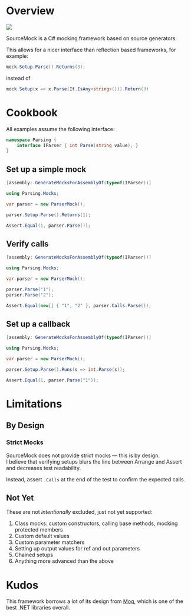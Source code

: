 # Overview

<a href="https://www.nuget.org/packages/SourceMock/">![](https://img.shields.io/nuget/v/SourceMock?style=for-the-badge)</a>

SourceMock is a C# mocking framework based on source generators.  

This allows for a nicer interface than reflection based frameworks, for example:
```csharp
mock.Setup.Parse().Returns(3);
```
instead of
```csharp
mock.Setup(x => x.Parse(It.IsAny<string>())).Return(3)
```

# Cookbook

All examples assume the following interface:
```csharp
namespace Parsing {
    interface IParser { int Parse(string value); }
}
```

## Set up a simple mock

```csharp
[assembly: GenerateMocksForAssemblyOf(typeof(IParser))]

using Parsing.Mocks;

var parser = new ParserMock();

parser.Setup.Parse().Returns(1);

Assert.Equal(1, parser.Parse());
```

## Verify calls

```csharp
[assembly: GenerateMocksForAssemblyOf(typeof(IParser))]

using Parsing.Mocks;

var parser = new ParserMock();

parser.Parse("1");
parser.Parse("2");

Assert.Equal(new[] { "1", "2" }, parser.Calls.Parse());
```

## Set up a callback

```csharp
[assembly: GenerateMocksForAssemblyOf(typeof(IParser))]

using Parsing.Mocks;

var parser = new ParserMock();

parser.Setup.Parse().Runs(s => int.Parse(s));

Assert.Equal(1, parser.Parse("1"));
```

# Limitations

## By Design

### Strict Mocks

SourceMock does not provide strict mocks — this is by design.  
I believe that verifying setups blurs the line between Arrange and Assert and decreases test readability. 

Instead, assert `.Calls` at the end of the test to confirm the expected calls.

## Not Yet

These are not _intentionally_ excluded, just not yet supported:
1. Class mocks: custom constructors, calling base methods, mocking protected members
2. Custom default values
3. Custom parameter matchers
4. Setting up output values for ref and out parameters
5. Chained setups
6. Anything more advanced than the above

# Kudos

This framework borrows a lot of its design from [Moq](https://github.com/moq), which is one of the best .NET libraries overall.
